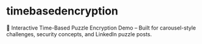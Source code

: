 # timebasedencryption
🔐 Interactive Time-Based Puzzle Encryption Demo – Built for carousel-style challenges, security concepts, and LinkedIn puzzle posts.
